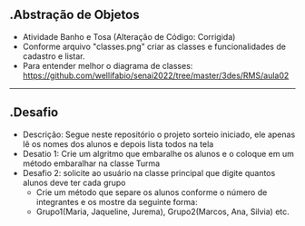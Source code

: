.Abstração de Objetos
--------------
- Atividade Banho e Tosa (Alteração de Código: Corrigida)
- Conforme arquivo "classes.png" criar as classes e funcionalidades de cadastro e listar.
- Para entender melhor o diagrama de classes: https://github.com/wellifabio/senai2022/tree/master/3des/RMS/aula02
--------------
.Desafio
--------------
- Descrição: Segue neste repositório o projeto sorteio iniciado, ele apenas lê os nomes dos alunos e depois lista todos na tela
- Desatio 1: Crie um algritmo que embaralhe os alunos e o coloque em um método embaralhar na classe Turma
- Desafio 2: solicite ao usuário na classe principal que digite quantos alunos deve ter cada grupo
	- Crie um método que separe os alunos conforme o número de integrantes e os mostre da seguinte forma:
	- Grupo1(Maria, Jaqueline, Jurema), Grupo2(Marcos, Ana, Silvia) etc.
